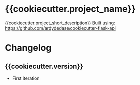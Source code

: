 # {{cookiecutter.project_name}}

{{cookiecutter.project_short_description}}
Built using: https://github.com/ardydedase/cookiecutter-flask-api

# Changelog

## {{cookiecutter.version}}
- First iteration